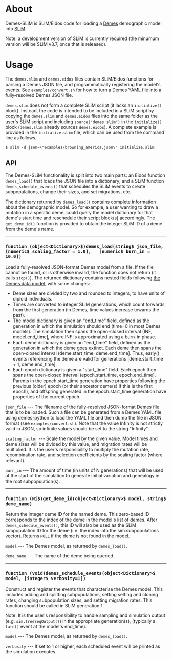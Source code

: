 # About

Demes-SLiM is SLiM/Eidos code for loading a
[Demes](https://popsim-consortium.github.io/demes-spec-docs/)
demographic model into
[SLiM](https://messerlab.org/slim/).

Note: a development version of SLiM is currently required (the minumum
version will be SLiM v3.7, once that is released).

# Usage

The `demes.slim` and `demes.eidos` files contain SLiM/Eidos functions for
parsing a Demes JSON file, and programmatically registering the model's events.
See `examples/convert.sh` for how to turn a Demes YAML file into a
fully-resolved Demes JSON file.

`demes.slim` does not form a complete SLiM script (it lacks an
`initialize()` block). Instead, the code is intended to be included in a
SLiM script by copying the `demes.slim` and `demes.eidos` files into the same
folder as the user's SLiM script and including `source("demes.slim")` in the
`initialize()` block (`demes.slim` already sources `demes.eidos`).
A complete example is provided in the `initialize.slim` file,
which can be used from the command line as follows.

```
$ slim -d json=\"examples/browning_america.json\" initialize.slim
```

## API

The Demes-SLiM functionality is split into two main parts: an Eidos function
`demes_load()` that loads the JSON file into a dictionary; and a SLiM function
`demes_schedule_events()` that schedules the SLiM events to create
subpopulations, change their sizes, and set migrations, etc.

The dictionary returned by `demes_load()` contains complete information about
the demographic model. So for example, a user wanting to draw a mutation in a
specific deme, could query the model dictionary for that deme's start time and
reschedule their script block(s) accordingly. The `get_deme_id()` function is
provided to obtain the integer SLiM ID of a deme from the deme's name.


---
### `function (object<Dictionary>$)demes_load(string$ json_file, [numeric$ scaling_factor = 1.0],	[numeric$ burn_in = 10.0])`

  Load a fully-resolved JSON-format Demes model from a file.
  If the file cannot be found, or is otherwise invalid, the function does not
  return (it calls `stop()`).
  The returned dictionary contains nested fields following
  [the Demes data model](https://popsim-consortium.github.io/demes-spec-docs/),
  with some changes:

  * Deme sizes are divided by two and rounded to integers, to have units of
    diploid individuals.
  * Times are converted to integer SLiM generations, which count forwards from
    the first generation (in Demes, time values increase towards the past).
  * The model dictionary is given an "end_time" field, defined as the generation
    in which the simulation should end (time=0 in most Demes models).
    The simulation then spans the open-closed interval (INF, model.end_time],
    where INF is approximated using a burn-in phase.
  * Each deme dictionary is given an "end_time" field, defined as the generation
    in which the deme goes extinct. Each deme then spans the open-closed
    interval (deme.start_time, deme.end_time]. Thus, early() events referencing
    the deme are valid for generations [deme.start_time + 1, deme.end_time].
  * Each epoch dictionary is given a "start_time" field. Each epoch then spans the
    open-closed interval (epoch.start_time, epoch.end_time].
    Parents in the epoch.start_time generation have properties following the
    previous (older) epoch (or their ancestor deme(s) if this is the first
    epoch), and offspring generated in the epoch.start_time generation have
    properties of the current epoch.

  `json_file` --- The filename of the fully-resolved JSON-format Demes
    file that is to be loaded. Such a file can be generated from a Demes
    YAML file using demes-python to load the YAML file and then dump the
    file in JSON format (see `examples/convert.sh`).
    Note that the value Infinity is not strictly valid in JSON, so infinite
    values should be set to the string "Infinity".

  `scaling_factor` --- Scale the model by the given value. Model times
    and deme sizes will be divided by this value, and migration rates
    will be multiplied. It is the user's responsibility to multiply
    the mutation rate, recombination rate, and selection coefficients
    by the scaling factor (where relevant).

  `burn_in` --- The amount of time (in units of N generations) that will
    be used at the start of the simulation to generate initial variation
    and genealogy in the root subpopulation(s).

---
### `function (Ni$)get_deme_id(object<Dictionary>$ model, string$ deme_name)`

  Return the integer deme ID for the named deme. This zero-based ID
  corresponds to the index of the deme in the model's list of demes.
  After `demes_schedule_events()`, this ID will also be used as the SLiM
  subpopulation ID for the deme (i.e. the index into the sim.subpopulations
  vector). Returns `NULL` if the deme is not found in the model.

  `model` --- The Demes model, as returned by `demes_load()`.

  `deme_name` --- The name of the deme being queried.

---
### `function (void)demes_schedule_events(object<Dictionary>$ model, [integer$ verbosity=1])`

  Construct and register the events that characterise the Demes model.
  This includes adding and splitting subpopulations, setting selfing
  and cloning rates, changing subpopulation sizes, and setting migration
  rates. This function should be called in SLiM generation 1.
  
  Note: It is the user's responsibility to handle sampling and simulation
  output (e.g. `sim.treeSeqOutput()`) in the appropriate generation(s),
  (typically a `late()` event at the model's end_time).

  `model` --- The Demes model, as returned by `demes_load()`.

  `verbosity` --- If set to 1 or higher, each scheduled event will be printed
    as the simulation executes.
